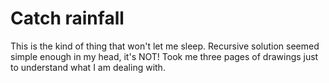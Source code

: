 # Catch rainfall

This is the kind of thing that won't let me sleep.
Recursive solution seemed simple enough in my head, it's NOT!
Took me three pages of drawings just to understand what I am dealing with.